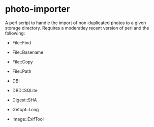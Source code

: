 photo-importer
==============

A perl script to handle the import of non-duplicated photos to a given storage directory.  Requires a moderatley recent version of perl and the following:

   - File::Find
   - File::Basename
   - File::Copy
   - File::Path

   - DBI
   - DBD::SQLite
   - Digest::SHA
   - Getopt::Long

   - Image::ExifTool
